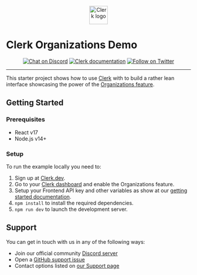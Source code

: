 <p align="center">
  <a href="https://clerk.dev?utm_source=github&utm_medium=clerk_expo" target="_blank" rel="noopener noreferrer">
    <img src="https://images.clerk.dev/static/clerk.svg" alt="Clerk logo" height="50">
  </a>
  <br />
</p>

# Clerk Organizations Demo

<div align="center">

[![Chat on Discord](https://img.shields.io/discord/856971667393609759.svg?logo=discord)](https://discord.com/invite/b5rXHjAg7A)
[![Clerk documentation](https://img.shields.io/badge/documentation-clerk-green.svg)](https://clerk.dev/docs?utm_source=github&utm_medium=clerk_expo_starter)
[![Follow on Twitter](https://img.shields.io/twitter/follow/ClerkDev?style=social)](https://twitter.com/intent/follow?screen_name=ClerkDev)

</div>

---

This starter project shows how to use [Clerk](https://www.clerk.dev/?utm_source=github&utm_medium=starter_repos&utm_campaign=organizations_starter) with to build a rather lean interface showcasing the power of the [Organizations feature](https://clerk.dev/docs/organizations/overview?utm_source=github&utm_medium=starter_repos&utm_campaign=organizations_starter).

## Getting Started

### Prerequisites

- React v17
- Node.js v14+

### Setup

To run the example locally you need to:

1. Sign up at [Clerk.dev](https://www.clerk.dev/?utm_source=github&utm_medium=starter_repos&utm_campaign=organizations_starter).
2. Go to your [Clerk dashboard](https://dashboard.clerk.dev/?utm_source=github&utm_medium=starter_repos&utm_campaign=organizations_starter) and enable the Organizations feature.
3. Setup your Frontend API key and other variables as show at our [getting started documentation](https://clerk.dev/docs/quickstarts/get-started-with-nextjs#install-clerk-s-sdk?utm_source=github&utm_medium=starter_repos&utm_campaign=organizations_starter).
4. `npm install` to install the required dependencies.
5. `npm run dev` to launch the development server.

## Support

You can get in touch with us in any of the following ways:

- Join our official community [Discord server](https://discord.com/invite/b5rXHjAg7A)
- Open a [GitHub support issue](https://github.com/clerkinc/javascript/issues/new?assignees=&labels=question&template=ask_a_question.md&title=Support%3A+)
- Contact options listed on [our Support page](https://clerk.dev/support?utm_source=github&utm_medium=starter_repos&utm_campaign=organizations_starter)
